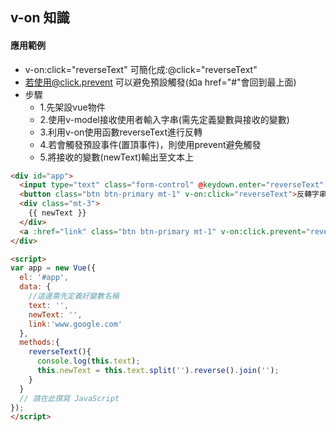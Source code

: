 ## v-on 知識

#### 應用範例
- v-on:click="reverseText" 可簡化成:@click="reverseText"
- 若使用@click.prevent 可以避免預設觸發(如a href="#"會回到最上面)
- 步驟
    - 1.先架設vue物件
    - 2.使用v-model接收使用者輸入字串(需先定義變數與接收的變數)
    - 3.利用v-on使用函數reverseText進行反轉
    - 4.若會觸發預設事件(置頂事件)，則使用prevent避免觸發
    - 5.將接收的變數(newText)輸出至文本上
    
```html
<div id="app">
  <input type="text" class="form-control" @keydown.enter="reverseText" v-model="text">
  <button class="btn btn-primary mt-1" v-on:click="reverseText">反轉字串</button>
  <div class="mt-3">
    {{ newText }}
  </div>
  <a :href="link" class="btn btn-primary mt-1" v-on:click.prevent="reverseText">反轉字串</button>
</div>

<script>
var app = new Vue({
  el: '#app',
  data: {
    //這邊需先定義好變數名稱
    text: '',
    newText: '',
    link:'www.google.com'
  },
  methods:{
    reverseText(){
      console.log(this.text);
      this.newText = this.text.split('').reverse().join('');
    }
  }
  // 請在此撰寫 JavaScript
});
</script>
```
